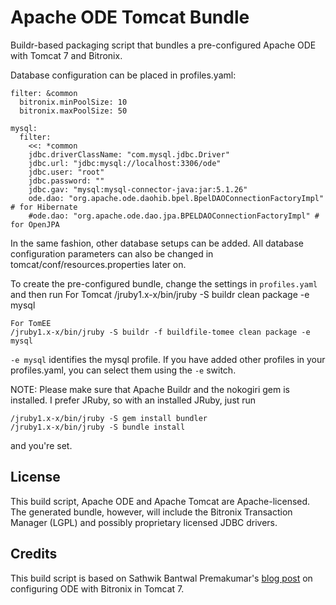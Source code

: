 Apache ODE Tomcat Bundle
========================

Buildr-based packaging script that bundles a pre-configured Apache ODE with Tomcat 7 and Bitronix.

Database configuration can be placed in profiles.yaml:

	filter: &common
	  bitronix.minPoolSize: 10
	  bitronix.maxPoolSize: 50

	mysql:
	  filter:
	    <<: *common
	    jdbc.driverClassName: "com.mysql.jdbc.Driver"
	    jdbc.url: "jdbc:mysql://localhost:3306/ode"
	    jdbc.user: "root"
	    jdbc.password: ""
	    jdbc.gav: "mysql:mysql-connector-java:jar:5.1.26"
	    ode.dao: "org.apache.ode.daohib.bpel.BpelDAOConnectionFactoryImpl" # for Hibernate
	    #ode.dao: "org.apache.ode.dao.jpa.BPELDAOConnectionFactoryImpl" # for OpenJPA

In the same fashion, other database setups can be added. All database configuration parameters can also
be changed in tomcat/conf/resources.properties later on.

To create the pre-configured bundle, change the settings in `profiles.yaml` and then run
    For Tomcat
    /jruby1.x-x/bin/jruby -S buildr clean package -e mysql
	
	For TomEE
    /jruby1.x-x/bin/jruby -S buildr -f buildfile-tomee clean package -e mysql

`-e mysql` identifies the mysql profile. If you have added other profiles in your profiles.yaml, you can select them using the `-e` switch.

NOTE: Please make sure that Apache Buildr and the nokogiri gem is installed. I prefer JRuby, so with an installed JRuby, just run

    /jruby1.x-x/bin/jruby -S gem install bundler
    /jruby1.x-x/bin/jruby -S bundle install

and you're set.

## License
This build script, Apache ODE and Apache Tomcat are Apache-licensed. The generated bundle, however, will include the Bitronix Transaction Manager (LGPL) and possibly proprietary licensed JDBC drivers.

## Credits
This build script is based on Sathwik Bantwal Premakumar's [blog post](http://sathwikbp.blogspot.de/2013/09/apache-ode-on-tomcat-7-with-bitronix.html) on configuring ODE with Bitronix in Tomcat 7.

